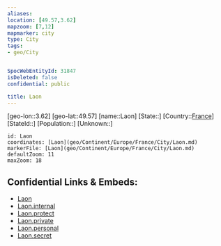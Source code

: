 ```yaml
---
aliases: 
location: [49.57,3.62]
mapzoom: [7,12] 
mapmarker: city 
type: City
tags:
- geo/City


SpocWebEntityId: 31847
isDeleted: false
confidential: public

title: Laon
---
```

[geo-lon::3.62]
[geo-lat::49.57]
[name::Laon]
[State::]
[Country::[France](geo/Continent/Europe/France.md)]
[StateId::]
[Population::]
[Unknown::]


```leaflet
id: Laon
coordinates: [Laon](geo/Continent/Europe/France/City/Laon.md)
markerFile: [Laon](geo/Continent/Europe/France/City/Laon.md)
defaultZoom: 11 
maxZoom: 18
```


## Confidential Links & Embeds: 
- [Laon](../../../../../../_public/geo/Continent/Europe/France/City/Laon.md) 
- [Laon.internal](../../../../../../_internal/geo/Continent/Europe/France/City/Laon.internal.md) 
- [Laon.protect](../../../../../../_protect/geo/Continent/Europe/France/City/Laon.protect.md) 
- [Laon.private](../../../../../../_private/geo/Continent/Europe/France/City/Laon.private.md) 
- [Laon.personal](../../../../../../_personal/geo/Continent/Europe/France/City/Laon.personal.md) 
- [Laon.secret](../../../../../../_secret/geo/Continent/Europe/France/City/Laon.secret.md) 
